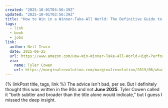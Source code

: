```yaml
---
created: "2025-10-01T03:56:39Z"
updated: "2025-10-01T03:56:39Z"
title: "How to Win in a Winner-Take-All World: The Definitive Guide to Adapting and Succeeding in High-Performance Careers"
tags:
  - link
  - book
  - jobs
link:
  author: Neil Irwin
  date: 2025-06-25
  url: https://www.amazon.com/How-Win-Winner-Take-All-World-High-Performance-ebook/dp/B07J4RSKYZ
  via:
    name: Tyler Cowen
    url: https://marginalrevolution.com/marginalrevolution/2019/06/what-ive-been-reading-146.html
---
```


{% linkPost title, tags, link %} The advice isn't bad, per se. But I definitely thought this was written in the 90s and not **June 2025**. Tyler Cowen called it "both subtler and broader than the title alone would indicate," but I guess I missed the deep insight.
